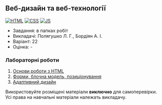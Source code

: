 ## Веб-дизайн та веб-технології

[![HTML](https://img.shields.io/badge/HTML-DD4A25?style=for-the-badge&logo=html5&logoColor=white)](#)
[![CSS](https://img.shields.io/badge/CSS-254ADD?style=for-the-badge&logo=css3&logoColor=white)](#)
[![JS](https://img.shields.io/badge/JS-EFD81D?style=for-the-badge&logo=Javascript&logoColor=white)](#)

- Завдання: в папках робіт
- Викладачі: Полягушко Л. Г., Бордіян А. І.
- Варіант: 22 
- Оцінка: -

### Лабораторні роботи
 1. [Основи роботи з HTML](https://github.com/xairaven/KPI-Labs/tree/main/3rdSemester/Web%20Design/Lab1)<br>
 2. [Форми, блочна модель, позиціонування](https://github.com/xairaven/KPI-Labs/tree/main/3rdSemester/Web%20Design/Lab2)<br>
 3. [Адаптивний дизайн](https://github.com/xairaven/KPI-Labs/tree/main/3rdSemester/Web%20Design/Lab3)<br>

Використовуйте розміщені матеріали **виключно** для самоперевірки.<br>
Усі права на навчальні матеріали належать викладачу.
